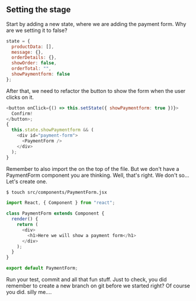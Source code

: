 ## Setting the stage

Start by adding a new state, where we are adding the payment form. Why are we setting it to false? 

```js
state = {
  productData: [],
  message: {},
  orderDetails: {},
  showOrder: false,
  orderTotal: "",
  showPaymentform: false
};
```

After that, we need to refactor the button to show the form when the user clicks on it. 


```js
<button onClick={() => this.setState({ showPaymentform: true })}>
  Confirm!
</button>;
{
  this.state.showPaymentform && (
    <div id="payment-form">
      <PaymentForm />
    </div>
  );
}
```
Remember to also  import the <PaymentForm/> on the top of the file.
But we don't have a PaymentForm component you are thinking. Well, that's right. We don't so...
Let's create one. 

```bash
$ touch src/components/PaymentForm.jsx
```

```js
import React, { Component } from "react";

class PaymentForm extends Component {
  render() {
    return (
      <div>
        <h1>Here we will show a payment form</h1>
      </div>
    );
  }
}

export default PaymentForm;
```
Run your test, commit and all that fun stuff. 
Just to check, you did remember to create a new branch on git before we started right? Of course you did. silly me....



